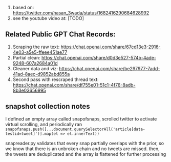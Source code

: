 1. based on: https://twitter.com/hasan_3wada/status/1682416290684628992
2. see the youtube video at: [TODO]

## Related Public GPT Chat Records:

1. Scraping the raw text: https://chat.openai.com/share/67cd13e3-2916-4e03-a5e5-ffeee451ae77
2. Partial clean: https://chat.openai.com/share/d0d3e527-574b-4ade-9248-607a2684a01d
3. Cleaner data and viz: https://chat.openai.com/share/be297977-7add-41ad-8aec-d9852abd855a
4. Second pass with rescraped thread text: https://chat.openai.com/share/df755e01-51c1-4f76-8adb-8b3e03656995

## snapshot collection notes

I defined an empty array called snapofsnaps, scrolled twitter to activate virtual scrolling, and periodically ran `snapofsnaps.push([...document.querySelectorAll('article[data-testid=tweet]')].map(el => el.innerText))`

snapreader.py validates that every snap partially overlaps with the prior, so we know that there is an unbroken chain and no tweets are missed. then, the tweets are deduplicated and the array is flattened for further processing

